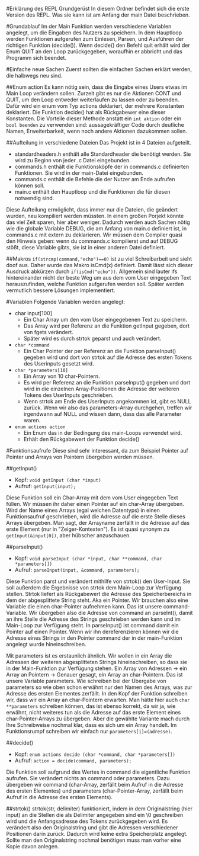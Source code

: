 #Erklärung des REPL Grundgerüst
In diesem Ordner befindet sich die erste Version des REPL. Was sie kann ist am Anfang der main Datei beschrieben.

#Grundablauf
Im der Main Funktion werden verschiedene Variablen angelegt, um die Eingaben des Nutzers zu speichern. In dem Hauptloop werden Funktionen aufgerufen zum Einlesen, Parsen, und Ausführen der richtigen Funktion (decide()).
Wenn decide() den Befehl quit erhält wird der Enum QUIT an den Loop zurückgegeben, woraufhin er abbricht und das Programm sich beendet.

#Einfache neue Sachen
Zuerst sollten die einfachen Sachen erklärt werden, die halbwegs neu sind.

##Enum action
Es kann nötig sein, dass die Eingabe eines Users etwas im Main Loop verändern sollen. Zurzeit gibt es nur die Aktionen CONT und QUIT, um den Loop entweder weiterlaufen zu lassen oder zu beenden.
Dafür wird ein enum vom Typ actions deklariert, der mehrere Konstanten deklariert. Die Funktion decide() hat als Rückgabewer eine dieser Konstanten.
Die Vorteile dieser Methode anstatt ein `int aktion` oder ein `bool beenden` zu verwenden sind: aussagekräftiger Code durch deutliche Namen, Erweiterbarkeit, wenn noch andere Aktionen dazukommen sollen.

##Aufteilung in verschiedene Dateien
Das Projekt ist in 4 Dateien aufgeteilt.
- standardheaders.h enthält alle Standardheader die benötigt werden. Sie wird zu Beginn von jeder .c Datei eingebunden.
- commands.h enthält die Funktionsköpfe der in commands.c definierten Funktionen. Sie wird in der main-Datei eingebunden.
- commands.c enthält die Befehle die der Nutzer am Ende aufrufen können soll.
- main.c enthält den Hauptloop und die Funktionen die für diesen notwendig sind.

Diese Aufteilung ermöglicht, dass immer nur die Dateien, die geändert wurden, neu kompiliert werden müssten. In einem großen Porjekt könnte das viel Zeit sparen, hier aber weniger.
Dadurch werden auch Sachen nötig wie die globale Variable DEBUG, die am Anfang von main.c definiert ist, in commands.c mit extern zu deklarieren.
Wir müssen dem Compiler quasi den Hinweis geben: wenn du commands.c kompilierst und auf DEBUG stößt, diese Variable gibts, sie ist in einer anderen Datei definiert.

##Makros
`if(strcmp(command,"echo")==0)` ist zu viel Schreibarbeit und sieht doof aus. Daher wurde das Makro isCmd(x) definiert. Damit lässt sich dieser Ausdruck abkürzen durch `if(isCmd("echo"))`.
Allgemein sind lauter ifs hintereinander nicht der beste Weg um aus dem vom User eingegeben Text herauszufinden, welche Funktion aufgerufen werden soll. Später werden vermutlich bessere Lösungen implementiert.

#Variablen
Folgende Variablen werden angelegt:
- char input[100] 
	- Ein Char Array um den vom User eingegebenen Text zu speichern.
	- Das Array wird per Referenz an die Funktion getInput gegeben, dort von fgets verändert.
	- Später wird es durch strtok geparst und auch verändert.
- `char *command`
	- Ein Char Pointer der per Referenz an die Funktion parseInput() gegeben wird und dort von strtok auf die Adresse des ersten Tokens des Userinputs gesetzt wird.
- `char *parameters[10]`
	- Ein Array von 10 char-Pointern.
	- Es wird per Referenz an die Funktion parseInput() gegeben und dort wird in die einzelnen Array-Positionen die Adresse der weiteren Tokens des UserInputs geschrieben.
	- Wenn strtok am Ende des UserInputs angekommen ist, gibt es NULL zurück. Wenn wir also das parameters-Array durchgehen, treffen wir irgendwann auf NULL und wissen dann, dass das alle Parameter waren.
- `enum actions action`
	- Ein Enum das in der Bedingung des main-Loops verwendet wird.
	- Erhält den Rückgabewert der Funktion decide()

#Funktionsaufrufe
Diese sind sehr interessant, da zum Beispiel Pointer auf Pointer und Arrays von Pointern übergeben werden müssen.

##getInput()
- Kopf: `void getInput (char *input)`
- Aufruf: `getInput(input);`

Diese Funktion soll ein Char-Array mit dem vom User eingegeben Text füllen. Wir müssen ihr daher einen Pointer auf ein char-Array übergeben.
Wird der Name eines Arrays (egal welchen Datentyps) in einen Funktionsaufruf geschrieben, wird die Adresse auf die erste Stelle dieses Arrays übergeben. Man sagt, der Arrayname zerfällt in die Adresse auf das erste Element (nur in "Zeiger-Kontexten").
Es ist quasi synonym zu `getInput(&input[0])`, aber hübscher anzuschauen.


##parseInput()
- Kopf: `void parseInput (char *input, char **command, char *parameters[])`
- Aufruf: `parseInput(input, &command, parameters);`

Diese Funktion parst und verändert mithilfe von strtok() den User-Input. Sie soll außerdem die Ergebnisse von strtok dem Main-Loop zur Verfügung stellen.
Strtok liefert als Rückgabewert die Adresse des Speicherbereichs in dem der abgesplittete String steht. Aka ein Pointer. Wir brauchen also eine Variable die einen char-Pointer aufnehmen kann. Das ist unsere command-Variable.
Wir übergeben also die Adresse von command an parseInt(), damit an ihre Stelle die Adresse des Strings geschrieben werden kann und im Main-Loop zur Verfügung steht.
In parseInput() ist command damit ein Pointer auf einen Pointer. Wenn wir ihn dereferenzieren können wir die Adresse eines Strings in den Pointer command der in der main-Funktion angelegt wurde hineinschreiben.

Mit parameters ist es erstaunlich ähnlich.
Wir wollen in ein Array die Adressen der weiteren abgesplitteten Strings hineinschreiben, so dass sie in der Main-Funktion zur Verfügung stehen. Ein Array von Adressen -> ein Array an Pointern -> Genauer gesagt, ein Array an char-Pointern. Das ist unsere Variable parameters.
Wie schreiben bei der Übergabe von parameters so wie oben schon erwähnt nur den Namen des Arrays, was zur Adresse des ersten Elementes zerfällt.
In den Kopf der Funktion schreiben wir, dass wir ein Array an char-Pointern erwarten. Man hätte hier auch `char **parameters` schreiben können, das ist ebenso korrekt, da wir ja, wie erwähnt, nicht weiteres tun als die Adresse auf das erste Element eines char-Pointer-Arrays zu übergeben. Aber die gewählte Variante mach durch Ihre Schreibweise nochmal klar, dass es sich um ein Array handelt.
Im Funktionsrumpf schreiben wir einfach nur `parameters[i]=(adresse)`.

##decide()
- Kopf: `enum actions decide (char *command, char *parameters[])`
- Aufruf: `action = decide(command, parameters);`

Die Funktion soll aufgrund des Wertes in command die eigentliche Funktion aufrufen. Sie verändert nichts an command oder parameters.
Dazu übergeben wir command (char-Array, zerfällt beim Aufruf in die Adresse des ersten Elementes) und parameters (char-Pointer-Array, zerfällt beim Aufruf in die Adresse des ersten Elements).

##strtok()
strtok(str, delimiter) funktioniert, indem in dem Originalstring (hier input) an die Stellen die als Delimiter angegeben sind ein \0 geschreiben wird und die Anfangsadresse des Tokens zurückgegeben wird. Es verändert also den Originalstring und gibt die Adressen verschiedener Positionen darin zurück. Dadurch wird keine extra Speicherplatz angelegt.
Sollte man den Originalstring nochmal benötigen muss man vorher eine Kopie davon anlegen.
